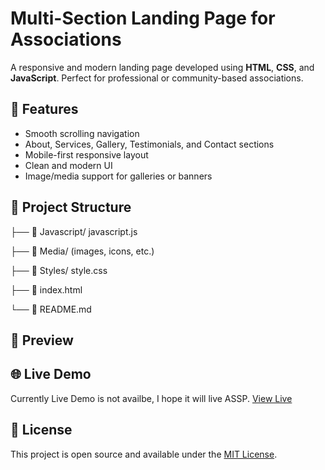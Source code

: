 # Multi-Section Landing Page for Associations

A responsive and modern landing page developed using **HTML**, **CSS**, and **JavaScript**. Perfect for professional or community-based associations.

## 🚀 Features

- Smooth scrolling navigation
- About, Services, Gallery, Testimonials, and Contact sections
- Mobile-first responsive layout
- Clean and modern UI
- Image/media support for galleries or banners

## 📁 Project Structure

├── 📁 Javascript/ javascript.js

├── 📁 Media/ (images, icons, etc.)

├── 📁 Styles/ style.css

├── 📄 index.html

└── 📄 README.md


## 📸 Preview



## 🌐 Live Demo

Currently Live Demo is not availbe, I hope it will live ASSP.
[View Live](https://github.com/M-Rehmans/Multi-Section-Landing-Page-for-Associations)

## 📄 License

This project is open source and available under the [MIT License](LICENSE).
